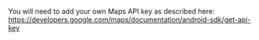 You will need to add your own Maps API key as described here: https://developers.google.com/maps/documentation/android-sdk/get-api-key